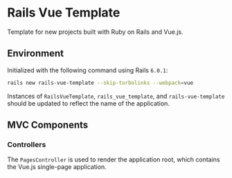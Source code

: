 # Rails Vue Template

Template for new projects built with Ruby on Rails and Vue.js.

## Environment

Initialized with the following command using Rails `6.0.1`:

```bash
rails new rails-vue-template --skip-turbolinks --webpack=vue
```

Instances of `RailsVueTemplate`, `rails_vue_template`, and `rails-vue-template` should be updated to reflect the name of the application.

## MVC Components

### Controllers

The `PagesController` is used to render the application root, which contains the Vue.js single-page application.
